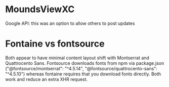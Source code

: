 # MoundsViewXC

Google API: this was an option to allow others to post updates

# Fontaine vs fontsource

Both appear to have minimal content layout shift with Montserrat and Quattrocento Sans. Fontsource downloads fonts from npm via package.json ("@fontsource/montserrat": "^4.5.14", "@fontsource/quattrocento-sans": "^4.5.10") whereas fontaine requires that you download fonts directly. Both work and reduce an extra XHR request.
